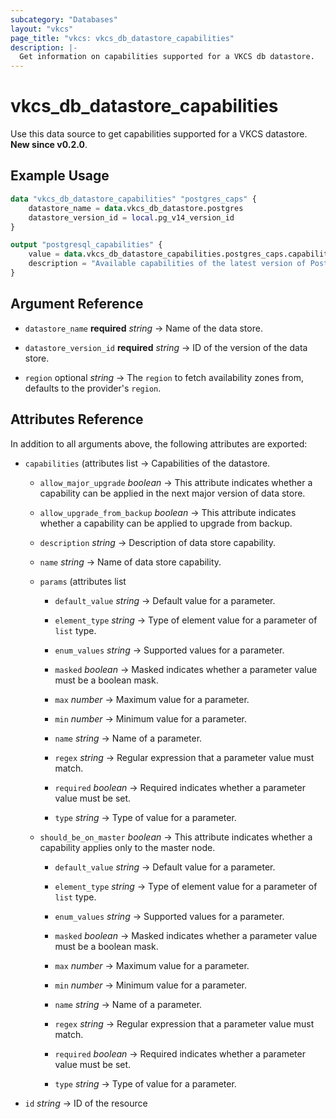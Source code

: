 ```yaml
---
subcategory: "Databases"
layout: "vkcs"
page_title: "vkcs: vkcs_db_datastore_capabilities"
description: |-
  Get information on capabilities supported for a VKCS db datastore.
---
```


# vkcs_db_datastore_capabilities

Use this data source to get capabilities supported for a VKCS datastore. **New since v0.2.0**.

## Example Usage

```terraform
data "vkcs_db_datastore_capabilities" "postgres_caps" {
	datastore_name = data.vkcs_db_datastore.postgres
	datastore_version_id = local.pg_v14_version_id
}

output "postgresql_capabilities" {
	value = data.vkcs_db_datastore_capabilities.postgres_caps.capabilities
	description = "Available capabilities of the latest version of PostgreSQL datastore."
}
```

## Argument Reference
- `datastore_name` **required** *string* &rarr;  Name of the data store.

- `datastore_version_id` **required** *string* &rarr;  ID of the version of the data store.

- `region` optional *string* &rarr;  The `region` to fetch availability zones from, defaults to the provider's `region`.


## Attributes Reference
In addition to all arguments above, the following attributes are exported:
- `capabilities` (attributes list &rarr;  Capabilities of the datastore.
  - `allow_major_upgrade` *boolean* &rarr;  This attribute indicates whether a capability can be applied in the next major version of data store.

  - `allow_upgrade_from_backup` *boolean* &rarr;  This attribute indicates whether a capability can be applied to upgrade from backup.

  - `description` *string* &rarr;  Description of data store capability.

  - `name` *string* &rarr;  Name of data store capability.

  - `params` (attributes list
    - `default_value` *string* &rarr;  Default value for a parameter.

    - `element_type` *string* &rarr;  Type of element value for a parameter of `list` type.

    - `enum_values` *string* &rarr;  Supported values for a parameter.

    - `masked` *boolean* &rarr;  Masked indicates whether a parameter value must be a boolean mask.

    - `max` *number* &rarr;  Maximum value for a parameter.

    - `min` *number* &rarr;  Minimum value for a parameter.

    - `name` *string* &rarr;  Name of a parameter.

    - `regex` *string* &rarr;  Regular expression that a parameter value must match.

    - `required` *boolean* &rarr;  Required indicates whether a parameter value must be set.

    - `type` *string* &rarr;  Type of value for a parameter.


  - `should_be_on_master` *boolean* &rarr;  This attribute indicates whether a capability applies only to the master node.


    - `default_value` *string* &rarr;  Default value for a parameter.

    - `element_type` *string* &rarr;  Type of element value for a parameter of `list` type.

    - `enum_values` *string* &rarr;  Supported values for a parameter.

    - `masked` *boolean* &rarr;  Masked indicates whether a parameter value must be a boolean mask.

    - `max` *number* &rarr;  Maximum value for a parameter.

    - `min` *number* &rarr;  Minimum value for a parameter.

    - `name` *string* &rarr;  Name of a parameter.

    - `regex` *string* &rarr;  Regular expression that a parameter value must match.

    - `required` *boolean* &rarr;  Required indicates whether a parameter value must be set.

    - `type` *string* &rarr;  Type of value for a parameter.


- `id` *string* &rarr;  ID of the resource


